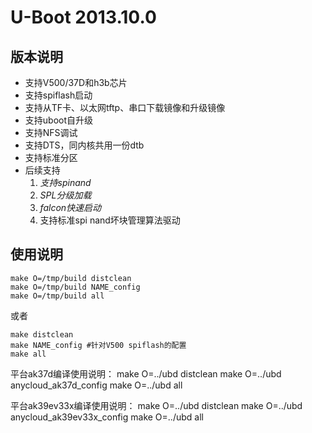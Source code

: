 # U-Boot 2013.10.0 #

## 版本说明 ##

* 支持V500/37D和h3b芯片
* 支持spiflash启动
* 支持从TF卡、以太网tftp、串口下载镜像和升级镜像
* 支持uboot自升级
* 支持NFS调试
* 支持DTS，同内核共用一份dtb
* 支持标准分区
* 后续支持
    1. _支持spinand_  
    2. _SPL分级加载_
    3. _falcon快速启动_
    4. 支持标准spi nand坏块管理算法驱动

## 使用说明 ##

    make O=/tmp/build distclean
    make O=/tmp/build NAME_config
    make O=/tmp/build all
或者

    make distclean
    make NAME_config #针对V500 spiflash的配置
    make all
平台ak37d编译使用说明：
    make O=../ubd distclean
    make O=../ubd anycloud_ak37d_config
    make O=../ubd all

平台ak39ev33x编译使用说明：
    make O=../ubd distclean
    make O=../ubd anycloud_ak39ev33x_config
    make O=../ubd all


